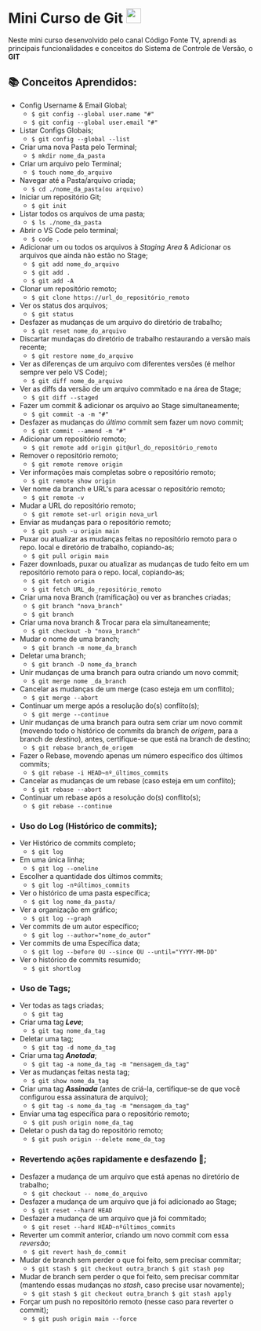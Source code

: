 # Mini Curso de Git <img height="30px" width="30px" src="https://cdn.jsdelivr.net/gh/devicons/devicon@latest/icons/git/git-original.svg"/>

Neste mini curso desenvolvido pelo canal Código Fonte TV, aprendi as principais funcionalidades e conceitos do Sistema de Controle de Versão, o **GIT**

## 📚 Conceitos Aprendidos:
- Config Username & Email Global;
     - `$ git config --global user.name "#"`
     - `$ git config --global user.email "#"`
- Listar Configs Globais;
     - `$ git config --global --list`
- Criar uma nova Pasta pelo Terminal;
     - `$ mkdir nome_da_pasta`
- Criar um arquivo pelo Terminal;
     - `$ touch nome_do_arquivo`
- Navegar até a Pasta/arquivo criada;
     - `$ cd ./nome_da_pasta(ou arquivo)`
- Iniciar um repositório Git;
     - `$ git init`
- Listar todos os arquivos de uma pasta;
     - `$ ls ./nome_da_pasta`
- Abrir o VS Code pelo terminal;
     - `$ code .`
- Adicionar um ou todos os arquivos à _Staging Area_ & Adicionar os arquivos que ainda não estão no Stage;
     - `$ git add nome_do_arquivo`
     - `$ git add .`
     - `$ git add -A`
- Clonar um repositório remoto;
     - `$ git clone https://url_do_repositório_remoto`
- Ver os status dos arquivos;
     - `$ git status`
- Desfazer as mudanças de um arquivo do diretório de trabalho;
     - `$ git reset nome_do_arquivo`
- Discartar mundaças do diretório de trabalho restaurando a versão mais recente;
     - `$ git restore nome_do_arquivo`
- Ver as diferenças de um arquivo com diferentes versões (é melhor sempre ver pelo VS Code);
     - `$ git diff nome_do_arquivo`
- Ver as diffs da versão de um arquivo commitado e na área de Stage;
     - `$ git diff --staged`
- Fazer um commit & adicionar os arquivo ao Stage simultaneamente;
     - `$ git commit -a -m "#"`
- Desfazer as mudanças do *último* commit sem fazer um novo commit;
     - `$ git commit --amend -m "#"`
- Adicionar um repositório remoto;
     - `$ git remote add origin git@url_do_repositório_remoto`
- Remover o repositório remoto;
     - `$ git remote remove origin`
- Ver informações mais completas sobre o repositório remoto;
     - `$ git remote show origin`
- Ver nome da branch e URL's para acessar o repositório remoto;
     - `$ git remote -v`
- Mudar a URL do repositório remoto;
     - `$ git remote set-url origin nova_url`
- Enviar as mudanças para o repositório remoto;
     - `$ git push -u origin main`
- Puxar ou atualizar as mudanças feitas no repositório remoto para o repo. local e diretório de trabalho, copiando-as;
     - `$ git pull origin main`
- Fazer downloads, puxar ou atualizar as mudanças de tudo feito em um repositório remoto para o repo. local, copiando-as;
     - `$ git fetch origin`
     - `$ git fetch URL_do_repositório_remoto`
- Criar uma nova Branch (ramificação) ou ver as branches criadas;
     - `$ git branch "nova_branch"`
     - `$ git branch`
- Criar uma nova branch & Trocar para ela simultaneamente;
     - `$ git checkout -b "nova_branch"`
- Mudar o nome de uma branch;
     - `$ git branch -m nome_da_branch`
- Deletar uma branch;
     - `$ git branch -D nome_da_branch`
- Unir mudanças de uma branch para outra criando um novo commit;
     - `$ git merge nome _da_branch`
- Cancelar as mudanças de um merge (caso esteja em um conflito);
     - `$ git merge --abort`
- Continuar um merge após a resolução do(s) conflito(s);
     - `$ git merge --continue`
- Unir mudanças de uma branch para outra sem criar um novo commit (movendo todo o histórico de commits da branch de *origem*, para a branch de *destino*), antes, certifique-se que está na branch de destino;
     - `$ git rebase branch_de_origem`
- Fazer o Rebase, movendo apenas um número específico dos últimos commits;
     - `$ git rebase -i HEAD~nº_últimos_commits`
- Cancelar as mudanças de um rebase (caso esteja em um conflito);
     - `$ git rebase --abort`
- Continuar um rebase após a resolução do(s) conflito(s);
     - `$ git rebase --continue`
- ### Uso do Log (Histórico de commits);
- Ver Histórico de commits completo;
     - `$ git log`
- Em uma única linha;
     - `$ git log --oneline`
- Escolher a quantidade dos últimos commits;
     - `$ git log -nºúltimos_commits`
- Ver o histórico de uma pasta específica;
     - `$ git log nome_da_pasta/`
- Ver a organização em gráfico;
     - `$ git log --graph`
- Ver commits de um autor específico;
     - `$ git log --author="nome_do_autor"`
- Ver commits de uma Específica data;
     - `$ git log --before OU --since OU --until="YYYY-MM-DD"`
- Ver o histórico de commits resumido;
     - `$ git shortlog`
- ### Uso de Tags;
- Ver todas as tags criadas;
     - `$ git tag`
- Criar uma tag __*Leve*__;
     - `$ git tag nome_da_tag`
- Deletar uma tag;
     - `$ git tag -d nome_da_tag`
- Criar uma tag __*Anotada*__;
     - `$ git tag -a nome_da_tag -m "mensagem_da_tag"`
- Ver as mudanças feitas nesta tag;
     - `$ git show nome_da_tag`
- Criar uma tag __*Assinada*__ (antes de criá-la, certifique-se de que você configurou essa assinatura de arquivo);
     - `$ git tag -s nome_da_tag -m "mensagem_da_tag"`
- Enviar uma tag específica para o repositório remoto;
     - `$ git push origin nome_da_tag`
- Deletar o push da tag do repositório remoto;
     - `$ git push origin --delete nome_da_tag`
- ### Revertendo ações rapidamente e desfazendo 💩;
- Desfazer a mudança de um arquivo que está apenas no diretório de trabalho;
     - `$ git checkout -- nome_do_arquivo`
- Desfazer a mudança de um arquivo que já foi adicionado ao Stage;
     - `$ git reset --hard HEAD`
- Desfazer a mudança de um arquivo que já foi commitado;
     - `$ git reset --hard HEAD~nºúltimos_commits`
- Reverter um commit anterior, criando um novo commit com essa *reversão*;
     - `$ git revert hash_do_commit`
- Mudar de branch sem perder o que foi feito, sem precisar commitar;
     - `$ git stash
        $ git checkout outra_branch
        $ git stash pop`
- Mudar de branch sem perder o que foi feito, sem precisar commitar (mantendo essas mudanças no *stash*, caso precise usar novamente);
     - `$ git stash
        $ git checkout outra_branch
        $ git stash apply`
- Forçar um push no repositório remoto (nesse caso para reverter o commit);
     - `$ git push origin main --force`
